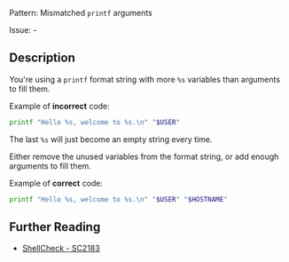 Pattern: Mismatched `printf` arguments

Issue: -

## Description

You're using a `printf` format string with more `%s` variables than arguments to fill them.

Example of **incorrect** code:

```sh
printf "Hello %s, welcome to %s.\n" "$USER"
```

The last `%s` will just become an empty string every time.

Either remove the unused variables from the format string, or add enough arguments to fill them.

Example of **correct** code:

```sh
printf "Hello %s, welcome to %s.\n" "$USER" "$HOSTNAME"
```

## Further Reading

* [ShellCheck - SC2183](https://github.com/koalaman/shellcheck/wiki/SC2183)
